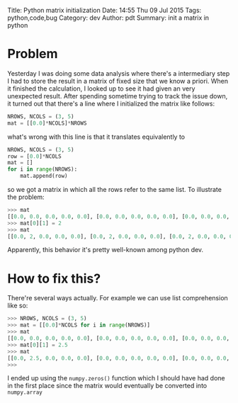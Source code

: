 Title: Python matrix initialization
Date: 14:55 Thu 09 Jul 2015
Tags: python,code,bug
Category: dev
Author: pdt
Summary: init a matrix in python


# Problem
Yesterday I was doing some data analysis where there's a intermediary step I had to store the result in a matrix of fixed size that
we know a priori. When it finished the calculation, I looked up to see it had given an very unexpected result. After
spending sometime trying to track the issue down, it turned out that there's a line where I initialized the matrix
like follows:

```python
NROWS, NCOLS = (3, 5)
mat = [[0.0]*NCOLS]*NROWS

```

what's wrong with this line is that it translates equivalently to

```python
NROWS, NCOLS = (3, 5)
row = [0.0]*NCOLS
mat = []
for i in range(NROWS):
    mat.append(row)
```
so we got a matrix in which all the rows refer to the same list. To illustrate the problem:
```python
>>> mat
[[0.0, 0.0, 0.0, 0.0, 0.0], [0.0, 0.0, 0.0, 0.0, 0.0], [0.0, 0.0, 0.0, 0.0, 0.0]]
>>> mat[0][1] = 2
>>> mat
[[0.0, 2, 0.0, 0.0, 0.0], [0.0, 2, 0.0, 0.0, 0.0], [0.0, 2, 0.0, 0.0, 0.0]]
```
Apparently, this behavior it's pretty well-known among python dev.

# How to fix this?
There're several ways actually. For example we can use list comprehension like so:

```python
>>> NROWS, NCOLS = (3, 5)
>>> mat = [[0.0]*NCOLS for i in range(NROWS)]
>>> mat
[[0.0, 0.0, 0.0, 0.0, 0.0], [0.0, 0.0, 0.0, 0.0, 0.0], [0.0, 0.0, 0.0, 0.0, 0.0]]
>>> mat[0][1] = 2.5
>>> mat
[[0.0, 2.5, 0.0, 0.0, 0.0], [0.0, 0.0, 0.0, 0.0, 0.0], [0.0, 0.0, 0.0, 0.0, 0.0]]
>>> 
```

I ended up using the `numpy.zeros()` function which I should have had done in the first place since the matrix would
eventually be converted into `numpy.array`



